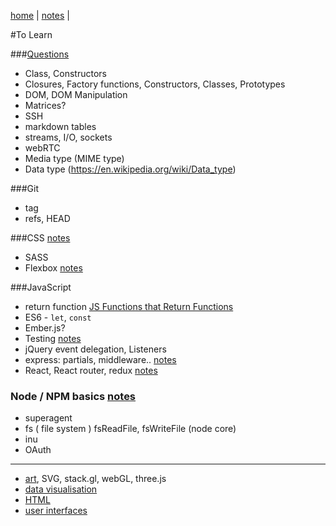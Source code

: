 [home](README.md) | [notes](notes.md) |

#To Learn

###[Questions](questions.md)
- Class, Constructors
- Closures, Factory functions, Constructors, Classes, Prototypes
- DOM, DOM Manipulation
- Matrices?
- SSH
- markdown tables
- streams, I/O, sockets
- webRTC
- Media type (MIME type)
- Data type (https://en.wikipedia.org/wiki/Data_type)


###Git
- tag
- refs, HEAD

###CSS [notes](CSS/CSS.md)
- SASS
- Flexbox [notes](CSS/flexbox.md)

###JavaScript
- return function [JS Functions that Return Functions](https://davidwalsh.name/javascript-functions)
- ES6 - `let`, `const`
- Ember.js?
- Testing [notes](testing.md)
- jQuery event delegation, Listeners
- express:  partials, middleware.. [notes](javascript/express.md)
- React, React router, redux [notes](react/react.md)

### Node / NPM basics [notes](javascript/node.md)
- superagent
- fs ( file system ) fsReadFile, fsWriteFile (node core)
- inu
- OAuth

---

- [art](art.md), SVG, stack.gl, webGL, three.js
- [data visualisation](dataVisualisation.md)
- [HTML](HTML/HTML.md)
- [user interfaces](UI.md)
